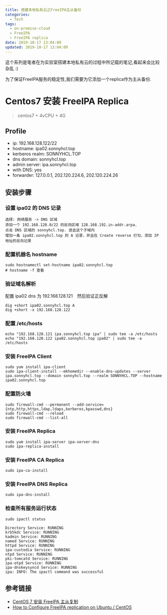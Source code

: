 ```yaml
---
title: 搭建本地私有云之FreeIPA主从备份
categories:
  - Tech
tags:
  - on-premise-cloud
  - FreeIPA
  - FreeIPA replica
date: 2019-10-17 13:04:09
updated: 2019-10-17 13:04:09
---
```


这个系列是笔者在为实验室搭建本地私有云的过程中所记载的笔记,看起来会比较杂乱 :)

为了保证FreeIPA服务的稳定性,我们需要为它添加一个replica作为主从备份.

<!-- more -->
# Centos7 安装 FreeIPA Replica
> centos7 + 4vCPU + 4G

## Profile

-  ip: 192.168.128.122/22
-  hostname: ipa02.sonnyhcl.top
-  kerberos realm: SONNYHCL.TOP
-  dns domain: sonnyhcl.top
-  admin server: ipa.sonnyhcl.top
-  with DNS: yes
-  forwarder: 127.0.0.1, 202.120.224.6, 202.120.224.26

## 安装步骤
### 设置 ipa02 的 DNS 记录
```
选择: 网络服务 -> DNS 区域
添加一个 192.168.128.0/22 的反向区域 128.168.192.in-addr.arpa.
点击 DNS 区域的 sonnyhcl.top. 进去这个子域内
增加一条 ipa02.sonnyhcl.top 的 A 记录，并且在 Create reverse 打勾，添加 IP 地址的反向记录
```

### 配置机器名 hostname
```
sudo hostnamectl set-hostname ipa02.sonnyhcl.top
# hostname -f 查看
```

### 验证域名解析

配置 ipa02 dns 为 192.168.128.121　然后验证正反解
```
dig +short ipa02.sonnyhcl.top A
dig +short -x 192.168.128.122
```

### 配置 /etc/hosts
```
echo "192.168.128.121 ipa.sonnyhcl.top ipa" | sudo tee -a /etc/hosts
echo "192.168.128.122 ipa02.sonnyhcl.top ipa02" | sudo tee -a /etc/hosts
```

### 安装 FreeIPA Client
```
sudo yum install ipa-client
sudo ipa-client-install --mkhomedir --enable-dns-updates --server ipa.sonnyhcl.top --domain sonnyhcl.top --realm SONNYHCL.TOP --hostname ipa02.sonnyhcl.top
```

### 配置防火墙
```
sudo firewall-cmd --permanent --add-service={ntp,http,https,ldap,ldaps,kerberos,kpasswd,dns}
sudo firewall-cmd --reload
sudo firewall-cmd --list-all
```

### 安装 FreeIPA Replica
```
sudo yum install ipa-server ipa-server-dns
sudo ipa-replica-install
```

### 安装 FreeIPA CA Replica
```
sudo ipa-ca-install
```

### 安装 FreeIPA DNS Replica
```
sudo ipa-dns-install
```

### 检查所有服务运行状态
```
sudo ipactl status
```
```
Directory Service: RUNNING
krb5kdc Service: RUNNING
kadmin Service: RUNNING
named Service: RUNNING
httpd Service: RUNNING
ipa-custodia Service: RUNNING
ntpd Service: RUNNING
pki-tomcatd Service: RUNNING
ipa-otpd Service: RUNNING
ipa-dnskeysyncd Service: RUNNING
ipa: INFO: The ipactl command was successful
```


## 参考链接
- [CentOS 7 安装 FreeIPA 主从复制](https://qizhanming.com/blog/2019/04/29/install-freeipa-server-and-replica-on-centos-7)
- [How to Configure FreeIPA replication on Ubuntu / CentOS](https://computingforgeeks.com/how-to-configure-freeipa-replication-on-ubuntu-centos/)

